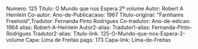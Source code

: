 Numero: 125
Titulo: O Mundo que nos Espera 2º volume
Autor: Robert A Heinlein
Co-autor: 
Ano-de-Publicacaoo: 1967
Titulo-original: "Farnhams Freehold",Tradutor: Fernanda Pinto Rodrigues
Co-tradutor: 
Ano-de-edicao: 1964
alias: Robert-A-Heinlein
Autor2-alias: 
Tradutor1-alias: Fernanda-Pinto-Rodrigues
Tradutor2-alias: 
Titulo-link: 125-O-Mundo-que-nos-Espera-2-volume
Capa: Lima de Freitas
pags: 173
Capa-link: Lima-de-Freitas